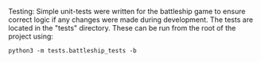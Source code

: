 Testing:
Simple unit-tests were written for the battleship game to ensure correct logic if any changes were made during development.
The tests are located in the "tests" directory. These can be run from the root of the project using:
```
python3 -m tests.battleship_tests -b
```
